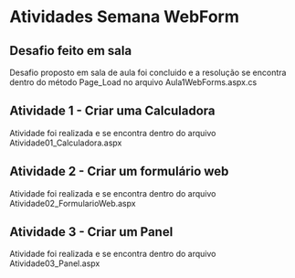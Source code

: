# Atividades Semana WebForm

## Desafio feito em sala
Desafio proposto em sala de aula foi concluido e a resolução se encontra dentro do método Page_Load no arquivo Aula1WebForms.aspx.cs

## Atividade 1 - Criar uma Calculadora
Atividade foi realizada e se encontra dentro do arquivo Atividade01_Calculadora.aspx

## Atividade 2 - Criar um formulário web
Atividade foi realizada e se encontra dentro do arquivo Atividade02_FormularioWeb.aspx

## Atividade 3 - Criar um Panel
Atividade foi realizada e se encontra dentro do arquivo Atividade03_Panel.aspx
